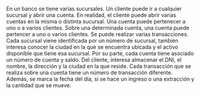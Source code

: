 En un banco se tiene varias sucursales. Un cliente puede ir a cualquier sucursal y abrir una cuenta. En realidad, el cliente puede abrir varias cuentas en la misma o distinta sucursal.
Una cuenta puede pertenecer a uno o a varios clientes. Sobre una determinada cuenta, una cuenta puede pertencer a uno o varios clientes. Se puede realizar varias transacciones.
Cada sucursal viene identificada por un número de sucursal, también interesa conocer la ciudad en la que se encuentra ubicada y el activo disponible que tiene esa sucursal.
Por su parte, cada cuenta tiene asociado un número de cuenta y saldo.
Del cliente, interesa almacenar el DNI, el nombre, la dirección y la ciudad en la que reside.
Cada transacción que se realiza sobre una cuenta tiene un número de transacción diferente. Además, se marca la fecha del día, si se hace un ingreso o una extracción y la cantidad que se mueve.